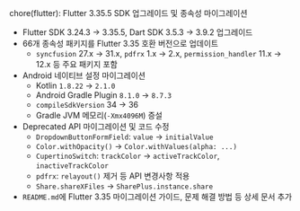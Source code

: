 chore(flutter): Flutter 3.35.5 SDK 업그레이드 및 종속성 마이그레이션

- Flutter SDK 3.24.3 → 3.35.5, Dart SDK 3.5.3 → 3.9.2 업그레이드
- 66개 종속성 패키지를 Flutter 3.35 호환 버전으로 업데이트
  - `syncfusion` 27.x → 31.x, `pdfrx` 1.x → 2.x, `permission_handler` 11.x → 12.x 등 주요 패키지 포함
- Android 네이티브 설정 마이그레이션
  - Kotlin `1.8.22` → `2.1.0`
  - Android Gradle Plugin `8.1.0` → `8.7.3`
  - `compileSdkVersion` 34 → 36
  - Gradle JVM 메모리(`-Xmx4096M`) 증설
- Deprecated API 마이그레이션 및 코드 수정
  - `DropdownButtonFormField`: `value` → `initialValue`
  - `Color.withOpacity()` → `Color.withValues(alpha: ...)`
  - `CupertinoSwitch`: `trackColor` → `activeTrackColor`, `inactiveTrackColor`
  - `pdfrx`: `relayout()` 제거 등 API 변경사항 적용
  - `Share.shareXFiles` → `SharePlus.instance.share`
- `README.md`에 Flutter 3.35 마이그레이션 가이드, 문제 해결 방법 등 상세 문서 추가
